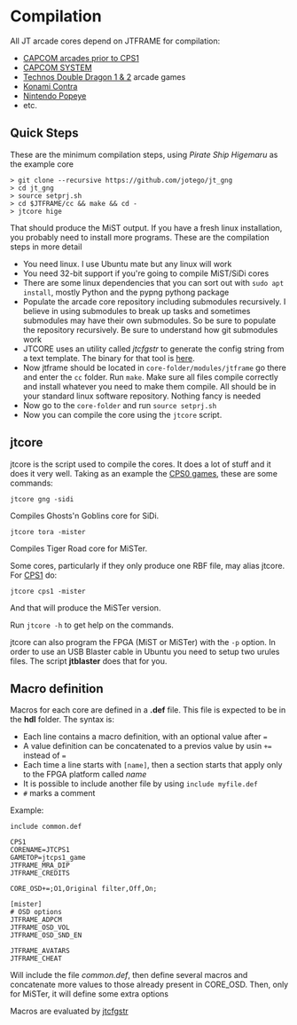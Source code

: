 # Compilation

All JT arcade cores depend on JTFRAME for compilation:

* [CAPCOM arcades prior to CPS1](https://github.com/jotego/jt_gng)
* [CAPCOM SYSTEM](https://github.com/jotego/jtcps1)
* [Technos Double Dragon 1 & 2](https://github.com/jotego/jtdd) arcade games
* [Konami Contra](https://github.com/jotego/jtcontra)
* [Nintendo Popeye](https://github.com/jotego/jtpopeye)
* etc.

## Quick Steps

These are the minimum compilation steps, using _Pirate Ship Higemaru_ as the example core

```
> git clone --recursive https://github.com/jotego/jt_gng
> cd jt_gng
> source setprj.sh
> cd $JTFRAME/cc && make && cd -
> jtcore hige
```

That should produce the MiST output. If you have a fresh linux installation, you probably need to install more programs. These are the compilation steps in more detail

* You need linux. I use Ubuntu mate but any linux will work
* You need 32-bit support if you're going to compile MiST/SiDi cores
* There are some linux dependencies that you can sort out with `sudo apt install`, mostly Python and the pypng pythong package
* Populate the arcade core repository including submodules recursively. I believe in using submodules to break up tasks and sometimes submodules may have their own submodules. So be sure to populate the repository recursively. Be sure to understand how git submodules work
* JTCORE uses an utility called _jtcfgstr_ to generate the config string from a text template. The binary for that tool is [here](https://github.com/jotego/jtbin/blob/master/bin/jtcfgstr).
* Now jtframe should be located in `core-folder/modules/jtframe` go there and enter the `cc` folder. Run `make`. Make sure all files compile correctly and install whatever you need to make them compile. All should be in your standard linux software repository. Nothing fancy is needed
* Now go to the `core-folder` and run `source setprj.sh`
* Now you can compile the core using the `jtcore` script.

## jtcore

jtcore is the script used to compile the cores. It does a lot of stuff and it does it very well. Taking as an example the [CPS0 games](https://github.com/jotego/jt_gng), these are some commands:

`jtcore gng -sidi`

Compiles Ghosts'n Goblins core for SiDi.

`jtcore tora -mister`

Compiles Tiger Road core for MiSTer.

Some cores, particularly if they only produce one RBF file, may alias jtcore. For [CPS1](https://github.com/jotego/jtcps1) do:

`jtcore cps1 -mister`

And that will produce the MiSTer version.

Run `jtcore -h` to get help on the commands.

jtcore can also program the FPGA (MiST or MiSTer) with the ```-p``` option. In order to use an USB Blaster cable in Ubuntu you need to setup two urules files. The script **jtblaster** does that for you.

## Macro definition

Macros for each core are defined in a **.def** file. This file is expected to be in the **hdl** folder. The syntax is:

* Each line contains a macro definition, with an optional value after `=`
* A value definition can be concatenated to a previos value by usin `+=` instead of `=`
* Each time a line starts with `[name]`, then a section starts that apply only to the FPGA platform called *name*
* It is possible to include another file by using `include myfile.def`
* `#` marks a comment

Example:

```
include common.def

CPS1
CORENAME=JTCPS1
GAMETOP=jtcps1_game
JTFRAME_MRA_DIP
JTFRAME_CREDITS

CORE_OSD+=;O1,Original filter,Off,On;

[mister]
# OSD options
JTFRAME_ADPCM
JTFRAME_OSD_VOL
JTFRAME_OSD_SND_EN

JTFRAME_AVATARS
JTFRAME_CHEAT
```

Will include the file *common.def*, then define several macros and concatenate more values to those already present in CORE_OSD. Then, only for MiSTer, it will define some extra options

Macros are evaluated by [jtcfgstr](https://github.com/jotego/jtbin/blob/master/bin/jtcfgstr)